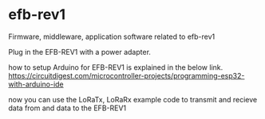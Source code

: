 # efb-rev1
Firmware, middleware, application software related to efb-rev1

Plug in the EFB-REV1 with a power adapter.

how to setup Arduino for EFB-REV1 is explained in the below link.
https://circuitdigest.com/microcontroller-projects/programming-esp32-with-arduino-ide

now you can use the LoRaTx, LoRaRx example code to transmit and recieve data from and data to the EFB-REV1
